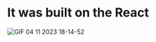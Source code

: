 # It was built on the React

![GIF 04 11 2023 18-14-52](https://github.com/dev-beka/react-shop/assets/145149317/b3923b2f-2bda-4bba-9406-6cc037f413c2)
